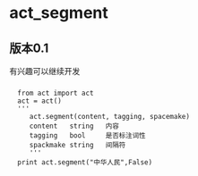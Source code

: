 act_segment
===========
## 版本0.1
   有兴趣可以继续开发
   

### 
      from act import act
      act = act()
      '''
         act.segment(content, tagging, spacemake)
         content   string   内容
         tagging   bool     是否标注词性
         spackmake string   间隔符
         '''
      print act.segment("中华人民",False)

